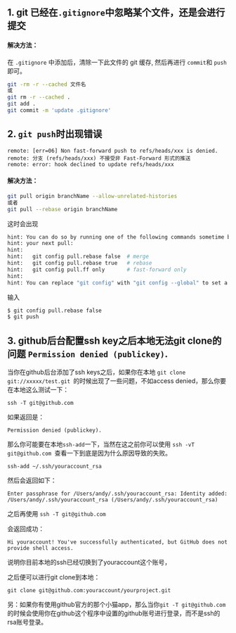 ## 1. git 已经在`.gitignore`中忽略某个文件，还是会进行提交

#### 解决方法：

在 `.gitignore` 中添加后，清除一下此文件的 git 缓存, 然后再进行 `commit`和 `push`即可。

```sh
git -rm -r --cached 文件名 
或 
git rm -r --cached .
git add .
git commit -m 'update .gitignore'
```

## 2. `git push`时出现错误

```shell
remote: [err=06] Non fast-forward push to refs/heads/xxx is denied. 
remote: 分支 (refs/heads/xxx) 不接受非 Fast-Forward 形式的推送
remote: error: hook declined to update refs/heads/xxx
```

#### 解决方法：

```sh
git pull origin branchName --allow-unrelated-histories
或者
git pull --rebase origin branchName
```

这时会出现

```sh
hint: You can do so by running one of the following commands sometime before
hint: your next pull:
hint: 
hint:   git config pull.rebase false  # merge
hint:   git config pull.rebase true   # rebase
hint:   git config pull.ff only       # fast-forward only
hint: 
hint: You can replace "git config" with "git config --global" to set a default
```

输入

```sh
$ git config pull.rebase false
$ git push
```

## 3. github后台配置ssh key之后本地无法git clone的问题 `Permission denied (publickey)`.

当你在github后台添加了ssh keys之后，如果你在本地 `git clone git://xxxxx/test.git `的时候出现了一些问题，不如access denied，那么你要在本地这么测试一下：

`ssh -T git@github.com`

如果返回是：

`Permission denied (publickey).`

那么你可能要在本地`ssh-add`一下，当然在这之前你可以使用 `ssh -vT git@github.com `查看一下到底是因为什么原因导致的失败。

`ssh-add ~/.ssh/youraccount_rsa`

然后会返回如下：

`Enter passphrase for /Users/andy/.ssh/youraccount_rsa:
Identity added: /Users/andy/.ssh/youraccount_rsa (/Users/andy/.ssh/youraccount_rsa)`

之后再使用 `ssh -T git@github.com`

会返回成功：

`Hi youraccount! You've successfully authenticated, but GitHub does not provide shell access.`

说明你目前本地的ssh已经切换到了youraccount这个账号，

之后便可以进行git clone到本地：

`git clone git@github.com:youraccount/yourproject.git`

另：如果你有使用github官方的那个小猫app，那么当你`git -T git@github.com`的时候会使用你在github这个程序中设置的github账号进行登录，而不是ssh的rsa账号登录。
